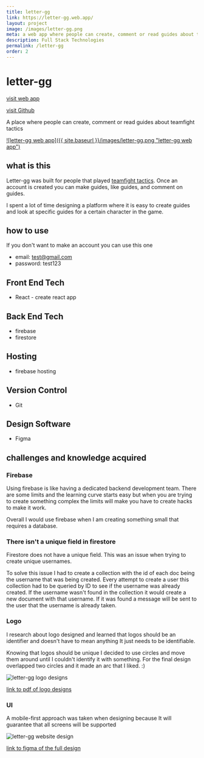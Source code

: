 ```yaml
---
title: letter-gg
link: https://letter-gg.web.app/
layout: project
image: /images/letter-gg.png
meta: a web app where people can create, comment or read guides about teamfight tactics
description: Full Stack Technologies
permalink: /letter-gg
order: 2
---
```


# letter-gg

<p class="project__intro">
 <a href="https://letter-gg.web.app/">visit web app</a>
</p>
<p class="project__intro">
 <a href="https://github.com/colorlessenergy/letter.gg">visit Github</a>
</p>

A place where people can create, comment or read guides about teamfight tactics


<a href="https://lastpad.herokuapp.com/">
   ![letter-gg web app]({{ site.baseurl }}/images/letter-gg.png "letter-gg web app")
</a>

## what is this

Letter-gg was built for people that played <a href="https://na.leagueoflegends.com/en/featured/events/teamfight-tactics">teamfight tactics</a>. Once an account is created you can make guides, like guides, and comment on guides.

I spent a lot of time designing a platform where it is easy to create guides and look at specific guides for a certain character in the game.


## how to use

If you don't want to make an account you can use this one 

* email: test@gmail.com
* password: test123

## Front End Tech

* React - create react app

## Back End Tech

* firebase
* firestore


## Hosting

* firebase hosting

## Version Control

* Git

## Design Software

* Figma


## challenges and knowledge acquired


### Firebase

Using firebase is like having a dedicated backend development team. There are some limits and the learning curve starts easy but when you are trying to create something complex the limits will make you have to create hacks to make it work.

Overall I would use firebase when I am creating something small that requires a database.

### There isn't a unique field in firestore

Firestore does not have a unique field. This was an issue when trying to create unique usernames. 

To solve this issue I had to create a collection with the id of each doc being the username that was being created. Every attempt to create a user this collection had to be queried by ID to see if the username was already created. If the username wasn't found in the collection it would create a new document with that username. If it was found a message will be sent to the user that the username is already taken.


### Logo

I research about logo designed and learned that logos should be an identifier and doesn't have to mean anything It just needs to be identifiable.

Knowing that logos should be unique I decided to use circles and move them around until I couldn't identify it with something. For the final design overlapped two circles and it made an arc that I liked. :)

<div class="img-container">
 <img class="img-container__img" src="{{ site.baseurl }}/images/letter-gg-logo-design.png" alt="letter-gg logo designs">
</div>

<p class="center">
 <a href="{{ site.baseurl }}/pdf/letter-gg-logo.pdf"> link to pdf of logo designs </a>
</p>

### UI

A mobile-first approach was taken when designing because It will guarantee that all screens will be supported


<div class="img-container">
 <img class="img-reset" src="{{ site.baseurl }}/images/home-design-letter-gg.png" alt="letter-gg website design">
</div>



<p class="center">
 <a href="https://www.figma.com/file/IfDB0HrqsPQOybUpkdkLhme2/Letter.gg?node-id=0%3A1"> link to figma of the full design</a>
</p>